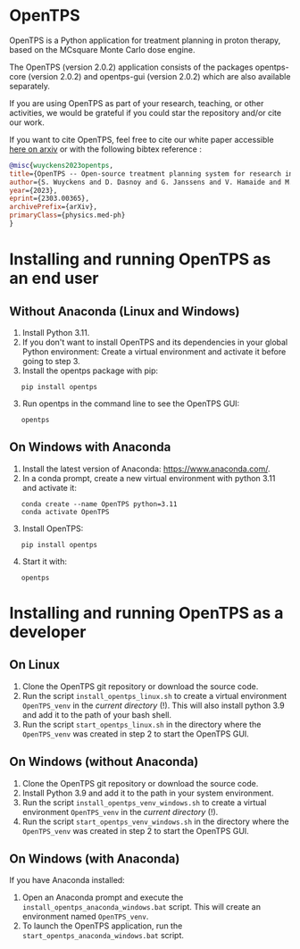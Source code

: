 # OpenTPS

OpenTPS is a Python application for treatment planning in proton therapy, based on the MCsquare Monte Carlo dose engine.

The OpenTPS (version 2.0.2) application consists of the packages opentps-core (version 2.0.2) and opentps-gui (version 2.0.2) which are also available separately.

If you are using OpenTPS as part of your research, teaching, or other activities, we would be grateful if you could star the repository and/or cite our work.

If you want to cite OpenTPS, feel free to cite our white paper accessible [here on arxiv](https://arxiv.org/abs/2303.00365) or with the following bibtex reference :

```bibtex
@misc{wuyckens2023opentps,
title={OpenTPS -- Open-source treatment planning system for research in proton therapy},
author={S. Wuyckens and D. Dasnoy and G. Janssens and V. Hamaide and M. Huet and E. Loÿen and G. Rotsart de Hertaing and B. Macq and E. Sterpin and J. A. Lee and K. Souris and S. Deffet},
year={2023},
eprint={2303.00365},
archivePrefix={arXiv},
primaryClass={physics.med-ph}
}
```

# Installing and running OpenTPS as an end user

## Without Anaconda (Linux and Windows)

1. Install Python 3.11.
2. If you don't want to install OpenTPS and its dependencies in your global Python environment: Create a virtual environment and activate it before going to step 3.
3. Install the opentps package with pip:

```
   pip install opentps
```

3. Run opentps in the command line to see the OpenTPS GUI:

```
   opentps
```

## On Windows with Anaconda

1. Install the latest version of Anaconda: https://www.anaconda.com/.
2. In a conda prompt, create a new virtual environment with python 3.11 and activate it:

```
   conda create --name OpenTPS python=3.11
   conda activate OpenTPS
```

3. Install OpenTPS:

```
   pip install opentps
```

4. Start it with:

```
   opentps
```

# Installing and running OpenTPS as a developer

## On Linux

1. Clone the OpenTPS git repository or download the source code.
2. Run the script `install_opentps_linux.sh` to create a virtual environment `OpenTPS_venv` in the _current directory_ (!). This will also install python 3.9 and add it to the path of your bash shell.
3. Run the script `start_opentps_linux.sh` in the directory where the `OpenTPS_venv` was created in step 2 to start the OpenTPS GUI.

## On Windows (without Anaconda)

1. Clone the OpenTPS git repository or download the source code.
2. Install Python 3.9 and add it to the path in your system environment.
3. Run the script `install_opentps_venv_windows.sh` to create a virtual environment `OpenTPS_venv` in the _current directory_ (!).
4. Run the script `start_opentps_venv_windows.sh` in the directory where the `OpenTPS_venv` was created in step 2 to start the OpenTPS GUI.

## On Windows (with Anaconda)

If you have Anaconda installed:

1. Open an Anaconda prompt and execute the `install_opentps_anaconda_windows.bat` script. This will create an environment named `OpenTPS_venv`.
2. To launch the OpenTPS application, run the `start_opentps_anaconda_windows.bat` script.
